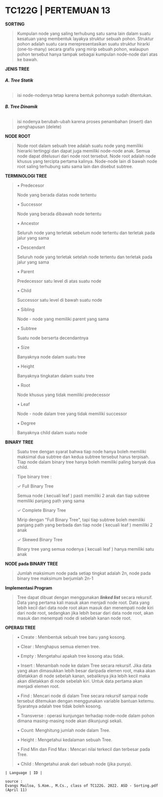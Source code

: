 # TC122G | PERTEMUAN 13

**SORTING**

>Kumpulan node yang saling terhubung satu  sama lain dalam suatu kesatuan yang  membentuk layakya struktur sebuah pohon.
>Struktur pohon adalah suatu cara  merepresentasikan suatu struktur hirarki  (one-to-many) secara grafis yang mirip  sebuah pohon,
>walaupun pohon tersebut  hanya tampak sebagai kumpulan node-node  dari atas ke bawah.

**JENIS TREE**

###### **A. Tree Statik**
>isi node-nodenya tetap karena  bentuk pohonnya sudah ditentukan.

###### **B. Tree Dinamik**
>isi nodenya berubah-ubah  karena proses penambahan (insert) dan  penghapusan (delete)

**NODE ROOT**
>Node root dalam sebuah tree adalah suatu  node yang memiliki hierarki tertinggi dan  dapat juga memiliki node-node anak.
>Semua  node dapat ditelusuri dari node root tersebut. Node root adalah node khusus yang tercipta  pertama kalinya.
>Node-node lain di bawah node root saling  terhubung satu sama lain dan disebut subtree.

**TERMINOLOGI TREE**
>• Predecesor
>
>  Node yang berada diatas node tertentu
>  
>• Successor
>
>  Node yang berada dibawah node tertentu
>  
>• Ancestor
>
>  Seluruh node yang terletak sebelum node tertentu dan terletak pada jalur yang sama
>  
>• Descendant
>
>  Seluruh node yang terletak setelah node tertentu dan terletak pada jalur yang sama
>  
>• Parent
>
>  Predecessor satu level di atas suatu node
>  
>• Child
>
>  Successor satu level di bawah suatu node
>  
>• Sibling
>
>  Node - node yang memiliki parent yang sama
>  
>• Subtree
>
>  Suatu node berserta decendantnya
>  
>• Size
>
>  Banyaknya node dalam suatu tree
>  
>• Height
>
>  Banyaknya tingkatan dalam suatu tree
>  
>• Root
>
>  Node khusus yang tidak memiliki predecessor
>  
>• Leaf
>
>  Node - node dalam tree yang tidak memiliki successor
>  
>• Degree
>
>  Banyaknya child dalam suatu node
>  

**BINARY TREE**
>Suatu tree dengan syarat bahwa tiap  node hanya boleh memiliki maksimal dua  subtree dan kedua subtree tersebut  harus terpisah.
>Tiap node dalam binary tree hanya boleh  memiliki paling banyak dua child.

>Tipe binary tree :
>
>✓ Full Binary Tree
>
>  Semua node ( kecuali leaf ) pasti memiliki 2 anak dan tiap subtree memiliki panjang path yang sama
>  
>✓ Complete Binary Tree
>
>   Mirip dengan "Full Binary Tree", tapi tiap subtree boleh memiliki panjang path yang berbada dan tiap node ( kecuali leaf ) memiliki 2 anak
>  
>✓ Skewed Binary Tree
>
>  Binary tree yang semua nodenya ( kecuali leaf ) hanya memiliki satu anak
>  

**NODE pada BINARY TREE**
>Jumlah maksimum node pada setiap tingkat adalah 2n, node pada binary tree maksimum berjumlah 2n-1

**Implementasi Program**
>Tree dapat dibuat dengan menggunakan _**linked list**_ secara rekursif.
>Data yang pertama kali masuk akan menjadi  node root.
>Data yang lebih kecil dari data node root  akan masuk dan menempati node kiri dari  node root,
>sedangkan jika lebih besar dari  data node root, akan masuk dan menempati  node di sebelah kanan node root.

**OPERASI TREE**
>• Create : Membentuk sebuah tree baru yang kosong.
>
>• Clear : Menghapus semua elemen tree.
>
>• Empty : Mengetahui apakah tree kosong atau tidak.
>
>• Insert : Menambah node ke dalam Tree secara  rekursif. Jika data yang akan dimasukkan lebih besar  daripada elemen root, maka akan diletakkan di node  sebelah kanan, sebaliknya jika lebih kecil maka akan  diletakkan di node sebelah kiri. Untuk data pertama  akan menjadi elemen root.
>
>• Find : Mencari node di dalam Tree secara rekursif  sampai node tersebut ditemukan dengan  menggunakan variable bantuan ketemu. Syaratnya adalah tree tidak boleh kosong.
>
>• Transverse : operasi kunjungan terhadap node-node  dalam pohon dimana masing-masing node  akan dikunjungi sekali.
>
>• Count: Menghitung jumlah node dalam Tree.
>
>• Height : Mengetahui kedalaman sebuah Tree.
>
>• Find Min dan Find Max : Mencari nilai terkecil dan terbesar pada Tree.
>
>• Child : Mengetahui anak dari sebuah node (jika punya).

`| Language | ID |`
```
source :
Evangs Mailoa, S.Kom., M.Cs., class of TC122G. 2022. ASD - Sorting.pdf (April 11)
```
